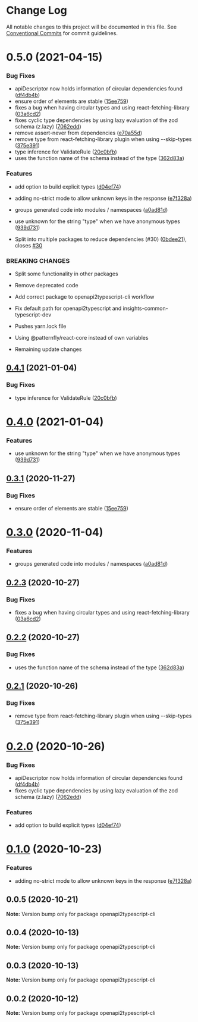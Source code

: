 # Change Log

All notable changes to this project will be documented in this file.
See [Conventional Commits](https://conventionalcommits.org) for commit guidelines.

# 0.5.0 (2021-04-15)


### Bug Fixes

* apiDescriptor now holds information of circular dependencies found ([df4db4b](https://github.com/josejulio/insights-common-typescript/commit/df4db4bfc7b3f02185e64fbcdc8d71e1f47f8615))
* ensure order of elements are stable ([15ee759](https://github.com/josejulio/insights-common-typescript/commit/15ee7598255f48667f43f7e46aa5003ea9f579be))
* fixes a bug when having circular types and using react-fetching-library ([03a6cd2](https://github.com/josejulio/insights-common-typescript/commit/03a6cd2ea00d7c2382fe9ca457858a8c21235fff))
* fixes cyclic type dependencies by using lazy evaluation of the zod schema (z.lazy) ([7062edd](https://github.com/josejulio/insights-common-typescript/commit/7062eddd59399f1cfd19d7b49fc9f5c548fbc0d1))
* remove assert-never from dependencies ([e70a55d](https://github.com/josejulio/insights-common-typescript/commit/e70a55d46eaf804f5602611bb4ff549b1a0822c5))
* remove type from react-fetching-library plugin when using --skip-types ([375e391](https://github.com/josejulio/insights-common-typescript/commit/375e391ef22ddead5d282560eef5742758e0a3aa))
* type inference for ValidateRule ([20c0bfb](https://github.com/josejulio/insights-common-typescript/commit/20c0bfbedb8eb065d0dcf50f91cfe29afec1ec70))
* uses the function name of the schema instead of the type ([362d83a](https://github.com/josejulio/insights-common-typescript/commit/362d83a6d702faaffbf0056f62f73dffb6543333))


### Features

* add option to build explicit types ([d04ef74](https://github.com/josejulio/insights-common-typescript/commit/d04ef74dd6b8ec09d9d9704f5e4fe24be9201dd3))
* adding no-strict mode to allow unknown keys in the response ([e7f328a](https://github.com/josejulio/insights-common-typescript/commit/e7f328a8395e8a08b70926427faf22b0b883457d))
* groups generated code into modules / namespaces ([a0ad81d](https://github.com/josejulio/insights-common-typescript/commit/a0ad81d5fe3e223eb164f28d5a3723349b3b8f05))
* use unknown for the string "type" when we have anonymous types ([939d731](https://github.com/josejulio/insights-common-typescript/commit/939d731eefb395f74af6447d4bc426611d8d83a2))


* Split into multiple packages to reduce dependencies (#30) ([0bdee21](https://github.com/josejulio/insights-common-typescript/commit/0bdee219cc5a1beb4115bdaa3b6045b610ec0da0)), closes [#30](https://github.com/josejulio/insights-common-typescript/issues/30)


### BREAKING CHANGES

* Split some functionality in other packages

* Remove deprecated code

* Add correct package to openapi2typescript-cli workflow

* Fix default path for openapi2typescript and insights-common-typescript-dev

* Pushes yarn.lock file

* Using @patternfly/react-core instead of own variables

* Remaining update changes





## [0.4.1](https://github.com/RedHatInsights/insights-common-typescript/compare/openapi2typescript-cli@0.4.0...openapi2typescript-cli@0.4.1) (2021-01-04)


### Bug Fixes

* type inference for ValidateRule ([20c0bfb](https://github.com/RedHatInsights/insights-common-typescript/commit/20c0bfbedb8eb065d0dcf50f91cfe29afec1ec70))





# [0.4.0](https://github.com/RedHatInsights/insights-common-typescript/compare/openapi2typescript-cli@0.3.1...openapi2typescript-cli@0.4.0) (2021-01-04)


### Features

* use unknown for the string "type" when we have anonymous types ([939d731](https://github.com/RedHatInsights/insights-common-typescript/commit/939d731eefb395f74af6447d4bc426611d8d83a2))





## [0.3.1](https://github.com/RedHatInsights/insights-common-typescript/compare/openapi2typescript-cli@0.3.0...openapi2typescript-cli@0.3.1) (2020-11-27)


### Bug Fixes

* ensure order of elements are stable ([15ee759](https://github.com/RedHatInsights/insights-common-typescript/commit/15ee7598255f48667f43f7e46aa5003ea9f579be))





# [0.3.0](https://github.com/RedHatInsights/insights-common-typescript/compare/openapi2typescript-cli@0.2.3...openapi2typescript-cli@0.3.0) (2020-11-04)


### Features

* groups generated code into modules / namespaces ([a0ad81d](https://github.com/RedHatInsights/insights-common-typescript/commit/a0ad81d5fe3e223eb164f28d5a3723349b3b8f05))





## [0.2.3](https://github.com/RedHatInsights/insights-common-typescript/compare/openapi2typescript-cli@0.2.2...openapi2typescript-cli@0.2.3) (2020-10-27)


### Bug Fixes

* fixes a bug when having circular types and using react-fetching-library ([03a6cd2](https://github.com/RedHatInsights/insights-common-typescript/commit/03a6cd2ea00d7c2382fe9ca457858a8c21235fff))





## [0.2.2](https://github.com/RedHatInsights/insights-common-typescript/compare/openapi2typescript-cli@0.2.1...openapi2typescript-cli@0.2.2) (2020-10-27)


### Bug Fixes

* uses the function name of the schema instead of the type ([362d83a](https://github.com/RedHatInsights/insights-common-typescript/commit/362d83a6d702faaffbf0056f62f73dffb6543333))





## [0.2.1](https://github.com/RedHatInsights/insights-common-typescript/compare/openapi2typescript-cli@0.2.0...openapi2typescript-cli@0.2.1) (2020-10-26)


### Bug Fixes

* remove type from react-fetching-library plugin when using --skip-types ([375e391](https://github.com/RedHatInsights/insights-common-typescript/commit/375e391ef22ddead5d282560eef5742758e0a3aa))





# [0.2.0](https://github.com/RedHatInsights/insights-common-typescript/compare/openapi2typescript-cli@0.1.0...openapi2typescript-cli@0.2.0) (2020-10-26)


### Bug Fixes

* apiDescriptor now holds information of circular dependencies found ([df4db4b](https://github.com/RedHatInsights/insights-common-typescript/commit/df4db4bfc7b3f02185e64fbcdc8d71e1f47f8615))
* fixes cyclic type dependencies by using lazy evaluation of the zod schema (z.lazy) ([7062edd](https://github.com/RedHatInsights/insights-common-typescript/commit/7062eddd59399f1cfd19d7b49fc9f5c548fbc0d1))


### Features

* add option to build explicit types ([d04ef74](https://github.com/RedHatInsights/insights-common-typescript/commit/d04ef74dd6b8ec09d9d9704f5e4fe24be9201dd3))





# [0.1.0](https://github.com/RedHatInsights/insights-common-typescript/compare/openapi2typescript-cli@0.0.5...openapi2typescript-cli@0.1.0) (2020-10-23)


### Features

* adding no-strict mode to allow unknown keys in the response ([e7f328a](https://github.com/RedHatInsights/insights-common-typescript/commit/e7f328a8395e8a08b70926427faf22b0b883457d))





## 0.0.5 (2020-10-21)

**Note:** Version bump only for package openapi2typescript-cli





## 0.0.4 (2020-10-13)

**Note:** Version bump only for package openapi2typescript-cli





## 0.0.3 (2020-10-13)

**Note:** Version bump only for package openapi2typescript-cli





## 0.0.2 (2020-10-12)

**Note:** Version bump only for package openapi2typescript-cli

